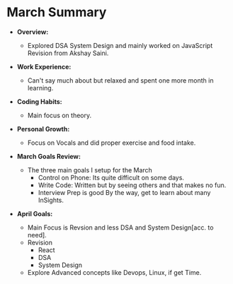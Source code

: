 # March Summary

- **Overview:**
  - Explored DSA System Design and mainly worked on JavaScript Revision from Akshay Saini.

- **Work Experience:**
  - Can't say much about but relaxed and spent one more month in learning.
- **Coding Habits:**
  - Main focus on theory.
- **Personal Growth:**
  - Focus on Vocals and did proper exercise and food intake.

- **March Goals Review:**
  - The three main goals I setup for the March
    - Control on Phone: Its quite difficult on some days.
    - Write Code: Written but by seeing others and that makes no fun.
    - Interview Prep is good By the way, get to learn about many InSights.
- **April Goals:**
  - Main Focus is Revsion and less DSA and System Design[acc. to need].
  - Revision
    - React
    - DSA
    - System Design 
  - Explore Advanced concepts like Devops, Linux, if get Time. 
